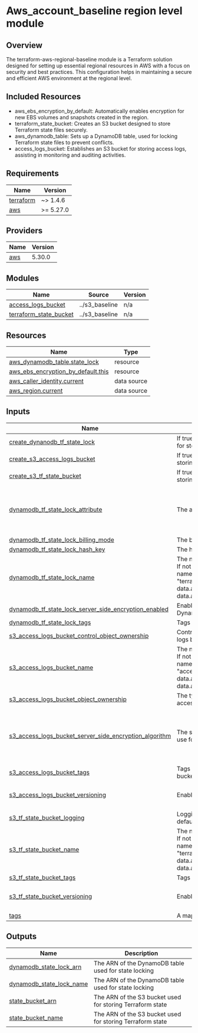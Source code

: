 # Aws_account_baseline region level module

## Overview
The terraform-aws-regional-baseline module is a Terraform solution designed for setting up essential regional resources in AWS with a focus on security and best practices. This configuration helps in maintaining a secure and efficient AWS environment at the regional level.

## Included Resources
- aws_ebs_encryption_by_default: Automatically enables encryption for new EBS volumes and snapshots created in the region.
- terraform_state_bucket: Creates an S3 bucket designed to store Terraform state files securely.
- aws_dynamodb_table: Sets up a DynamoDB table, used for locking Terraform state files to prevent conflicts.
- access_logs_bucket: Establishes an S3 bucket for storing access logs, assisting in monitoring and auditing activities.

<!-- BEGINNING OF PRE-COMMIT-TERRAFORM DOCS HOOK -->
## Requirements

| Name | Version |
|------|---------|
| <a name="requirement_terraform"></a> [terraform](#requirement\_terraform) | ~> 1.4.6 |
| <a name="requirement_aws"></a> [aws](#requirement\_aws) | >= 5.27.0 |

## Providers

| Name | Version |
|------|---------|
| <a name="provider_aws"></a> [aws](#provider\_aws) | 5.30.0 |

## Modules

| Name | Source | Version |
|------|--------|---------|
| <a name="module_access_logs_bucket"></a> [access\_logs\_bucket](#module\_access\_logs\_bucket) | ../s3_baseline | n/a |
| <a name="module_terraform_state_bucket"></a> [terraform\_state\_bucket](#module\_terraform\_state\_bucket) | ../s3_baseline | n/a |

## Resources

| Name | Type |
|------|------|
| [aws_dynamodb_table.state_lock](https://registry.terraform.io/providers/hashicorp/aws/latest/docs/resources/dynamodb_table) | resource |
| [aws_ebs_encryption_by_default.this](https://registry.terraform.io/providers/hashicorp/aws/latest/docs/resources/ebs_encryption_by_default) | resource |
| [aws_caller_identity.current](https://registry.terraform.io/providers/hashicorp/aws/latest/docs/data-sources/caller_identity) | data source |
| [aws_region.current](https://registry.terraform.io/providers/hashicorp/aws/latest/docs/data-sources/region) | data source |

## Inputs

| Name | Description | Type | Default | Required |
|------|-------------|------|---------|:--------:|
| <a name="input_create_dynanodb_tf_state_lock"></a> [create\_dynanodb\_tf\_state\_lock](#input\_create\_dynanodb\_tf\_state\_lock) | If true, module will create DynamoDB table for storing Terraform state lock | `bool` | `true` | no |
| <a name="input_create_s3_access_logs_bucket"></a> [create\_s3\_access\_logs\_bucket](#input\_create\_s3\_access\_logs\_bucket) | If true, module will create S3 bucket for storing access logs | `bool` | `true` | no |
| <a name="input_create_s3_tf_state_bucket"></a> [create\_s3\_tf\_state\_bucket](#input\_create\_s3\_tf\_state\_bucket) | If true, module will create S3 bucket for storing Terraform state | `bool` | `true` | no |
| <a name="input_dynamodb_tf_state_lock_attribute"></a> [dynamodb\_tf\_state\_lock\_attribute](#input\_dynamodb\_tf\_state\_lock\_attribute) | The attributes for the DynamoDB table. | <pre>list(object({<br>    name = string<br>    type = string<br>  }))</pre> | <pre>[<br>  {<br>    "name": "LockID",<br>    "type": "S"<br>  }<br>]</pre> | no |
| <a name="input_dynamodb_tf_state_lock_billing_mode"></a> [dynamodb\_tf\_state\_lock\_billing\_mode](#input\_dynamodb\_tf\_state\_lock\_billing\_mode) | The billing mode for the DynamoDB table. | `string` | `"PAY_PER_REQUEST"` | no |
| <a name="input_dynamodb_tf_state_lock_hash_key"></a> [dynamodb\_tf\_state\_lock\_hash\_key](#input\_dynamodb\_tf\_state\_lock\_hash\_key) | The hash key for the DynamoDB table. | `string` | `"LockID"` | no |
| <a name="input_dynamodb_tf_state_lock_name"></a> [dynamodb\_tf\_state\_lock\_name](#input\_dynamodb\_tf\_state\_lock\_name) | The name of the DynamoDB table.<br>  If not specified, the module will generate a name automatically like:<br>  "terraform-state-{sha1(format("%s-%s", data.aws\_caller\_identity.current.account\_id, data.aws\_region.current.name))}" | `string` | `""` | no |
| <a name="input_dynamodb_tf_state_lock_server_side_encryption_enabled"></a> [dynamodb\_tf\_state\_lock\_server\_side\_encryption\_enabled](#input\_dynamodb\_tf\_state\_lock\_server\_side\_encryption\_enabled) | Enable server-side encryption for the DynamoDB table. | `bool` | `true` | no |
| <a name="input_dynamodb_tf_state_lock_tags"></a> [dynamodb\_tf\_state\_lock\_tags](#input\_dynamodb\_tf\_state\_lock\_tags) | Tags for the DynamoDB table. | `map(string)` | `{}` | no |
| <a name="input_s3_access_logs_bucket_control_object_ownership"></a> [s3\_access\_logs\_bucket\_control\_object\_ownership](#input\_s3\_access\_logs\_bucket\_control\_object\_ownership) | Control object ownership for the S3 access logs bucket. | `bool` | `true` | no |
| <a name="input_s3_access_logs_bucket_name"></a> [s3\_access\_logs\_bucket\_name](#input\_s3\_access\_logs\_bucket\_name) | The name of the S3 bucket.<br>  If not specified, the module will generate a name automatically like:<br>  "access-logs-{sha1(format("%s-%s", data.aws\_caller\_identity.current.account\_id, data.aws\_region.current.name))}" | `string` | `""` | no |
| <a name="input_s3_access_logs_bucket_object_ownership"></a> [s3\_access\_logs\_bucket\_object\_ownership](#input\_s3\_access\_logs\_bucket\_object\_ownership) | The type of object ownership for the S3 access logs bucket. | `string` | `"BucketOwnerEnforced"` | no |
| <a name="input_s3_access_logs_bucket_server_side_encryption_algorithm"></a> [s3\_access\_logs\_bucket\_server\_side\_encryption\_algorithm](#input\_s3\_access\_logs\_bucket\_server\_side\_encryption\_algorithm) | The server-side encryption algorithm to use for the S3 bucket. | `any` | <pre>{<br>  "rule": {<br>    "apply_server_side_encryption_by_default": {<br>      "sse_algorithm": "AES256"<br>    }<br>  }<br>}</pre> | no |
| <a name="input_s3_access_logs_bucket_tags"></a> [s3\_access\_logs\_bucket\_tags](#input\_s3\_access\_logs\_bucket\_tags) | Tags to be applied to the S3 access logs bucket. | `map(string)` | `{}` | no |
| <a name="input_s3_access_logs_bucket_versioning"></a> [s3\_access\_logs\_bucket\_versioning](#input\_s3\_access\_logs\_bucket\_versioning) | Enable versioning for the S3 bucket. | `any` | <pre>{<br>  "enabled": true<br>}</pre> | no |
| <a name="input_s3_tf_state_bucket_logging"></a> [s3\_tf\_state\_bucket\_logging](#input\_s3\_tf\_state\_bucket\_logging) | Logging settings for the S3 bucket. By default, module will use acess logs bucket. | `map(string)` | `{}` | no |
| <a name="input_s3_tf_state_bucket_name"></a> [s3\_tf\_state\_bucket\_name](#input\_s3\_tf\_state\_bucket\_name) | The name of the S3 bucket.<br>  If not specified, the module will generate a name automatically like:<br>  "terraform-state-{sha1(format("%s-%s", data.aws\_caller\_identity.current.account\_id, data.aws\_region.current.name))}" | `string` | `""` | no |
| <a name="input_s3_tf_state_bucket_tags"></a> [s3\_tf\_state\_bucket\_tags](#input\_s3\_tf\_state\_bucket\_tags) | Tags to be applied to the S3 bucket. | `map(string)` | `{}` | no |
| <a name="input_s3_tf_state_bucket_versioning"></a> [s3\_tf\_state\_bucket\_versioning](#input\_s3\_tf\_state\_bucket\_versioning) | Enable versioning for the S3 bucket. | `any` | <pre>{<br>  "enabled": true<br>}</pre> | no |
| <a name="input_tags"></a> [tags](#input\_tags) | A map of tags to assign to resources. | `map(string)` | `{}` | no |

## Outputs

| Name | Description |
|------|-------------|
| <a name="output_dynamodb_state_lock_arn"></a> [dynamodb\_state\_lock\_arn](#output\_dynamodb\_state\_lock\_arn) | The ARN of the DynamoDB table used for state locking |
| <a name="output_dynamodb_state_lock_name"></a> [dynamodb\_state\_lock\_name](#output\_dynamodb\_state\_lock\_name) | The ARN of the DynamoDB table used for state locking |
| <a name="output_state_bucket_arn"></a> [state\_bucket\_arn](#output\_state\_bucket\_arn) | The ARN of the S3 bucket used for storing Terraform state |
| <a name="output_state_bucket_name"></a> [state\_bucket\_name](#output\_state\_bucket\_name) | The ARN of the S3 bucket used for storing Terraform state |
<!-- END OF PRE-COMMIT-TERRAFORM DOCS HOOK -->
